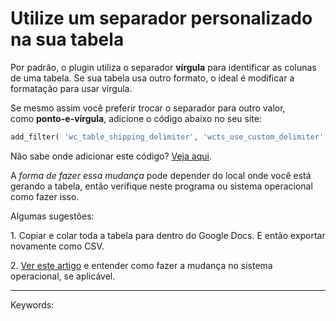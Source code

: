 # Utilize um separador personalizado na sua tabela

Por padrão, o plugin utiliza o separador **vírgula** para identificar as colunas de uma tabela. Se sua tabela usa outro formato, o ideal é modificar a formatação para usar vírgula.

Se mesmo assim você preferir trocar o separador para outro valor, como **ponto-e-vírgula**, adicione o código abaixo no seu site:

```php
add_filter( 'wc_table_shipping_delimiter', 'wcts_use_custom_delimiter' ); function wcts_use_custom_delimiter( $delimiter ) { return ';'; }
```

Não sabe onde adicionar este código? [Veja aqui](https://fernandotest.supporthero.io/article/show/65676-como-adicionar-codigos-php-no-wordpress-precisa-ser-no-functions-php).

A _forma de fazer essa mudança_ pode depender do local onde você está gerando a tabela, então verifique neste programa ou sistema operacional como fazer isso.

Algumas sugestões:

1\. Copiar e colar toda a tabela para dentro do Google Docs. E então exportar novamente como CSV.

2\. [Ver este artigo](https://www.officetooltips.com/office_2016/tips/change_the_semicolon_to_a_comma_or_vice_versa.html) e entender como fazer a mudança no sistema operacional, se aplicável.

___

Keywords: